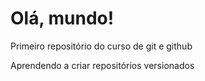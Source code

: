 # Olá, mundo!
 Primeiro repositório do curso de git e github

Aprendendo a criar repositórios versionados